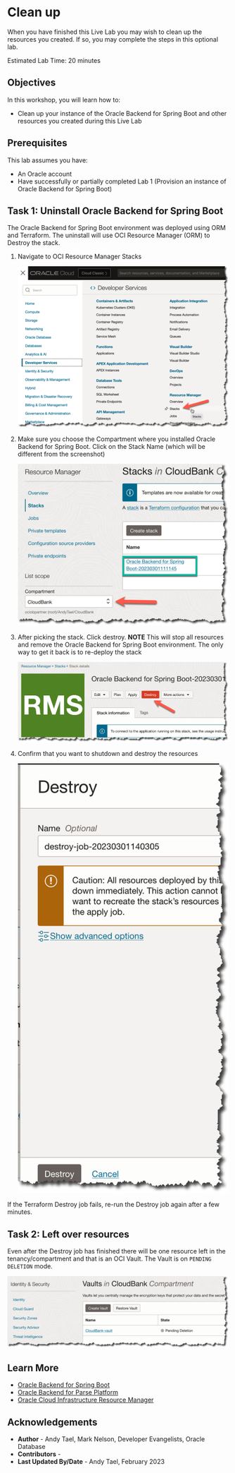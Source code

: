 # Clean up

When you have finished this Live Lab you may wish to clean up the resources you created.  If so, you may complete the steps in this optional lab.

Estimated Lab Time: 20 minutes

## Objectives

In this workshop, you will learn how to:

* Clean up your instance of the Oracle Backend for Spring Boot and other resources you created during this Live Lab

## Prerequisites

This lab assumes you have:

* An Oracle account
* Have successfully or partially completed Lab 1 (Provision an instance of Oracle Backend for Spring Boot)

## Task 1: Uninstall Oracle Backend for Spring Boot

The Oracle Backend for Spring Boot environment was deployed using ORM and Terraform.  The uninstall will use OCI Resource Manager (ORM) to Destroy the stack.

1. Navigate to OCI Resource Manager Stacks

   ![OCI ORM](images/orm-stacks.png " ")

2. Make sure you choose the Compartment where you installed Oracle Backend for Spring Boot. Click on the Stack Name (which will be different from the screenshot)

   ![Select Stack](images/pick-stack.png " ")

3. After picking the stack. Click destroy. **NOTE** This will stop all resources and remove the Oracle Backend for Spring Boot environment. The only way to get it back is to re-deploy the stack

   ![Destroy Stack](images/destroy-stack.png " ")

4. Confirm that you want to shutdown and destroy the resources

   ![Destroy Stack](images/confirm-destroy.png " ")

If the Terraform Destroy job fails, re-run the Destroy job again after a few minutes.

## Task 2: Left over resources

Even after the Destroy job has finished there will be one resource left in the tenancy/compartment and that is an OCI Vault. The Vault is on `PENDING DELETION` mode.

   ![OCI Vault](images/vault.png " ")

## Learn More

* [Oracle Backend for Spring Boot](https://oracle.github.io/microservices-datadriven/spring/)
* [Oracle Backend for Parse Platform](https://oracle.github.io/microservices-datadriven/mbaas/)
* [Oracle Cloud Infrastructure Resource Manager](https://docs.oracle.com/en-us/iaas/Content/ResourceManager/home.htm#top)

## Acknowledgements

* **Author** - Andy Tael, Mark Nelson, Developer Evangelists, Oracle Database
* **Contributors** - [](var:contributors)
* **Last Updated By/Date** - Andy Tael, February 2023
